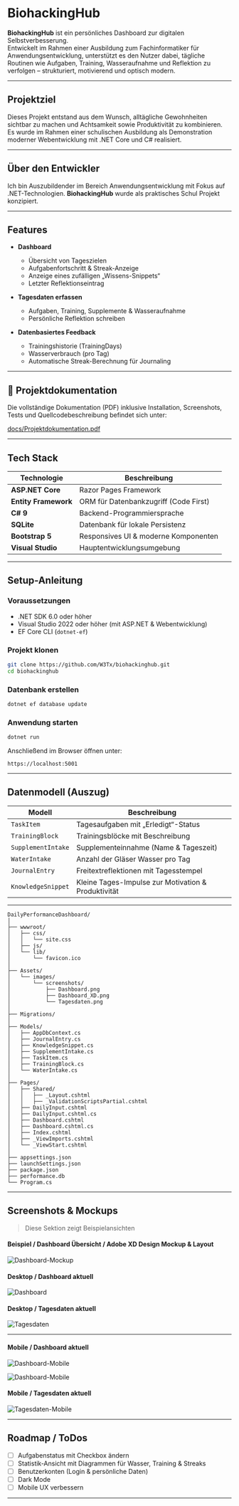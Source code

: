 # BiohackingHub

**BiohackingHub** ist ein persönliches Dashboard zur digitalen Selbstverbesserung.  
Entwickelt im Rahmen einer Ausbildung zum Fachinformatiker für Anwendungsentwicklung, unterstützt es den Nutzer dabei, tägliche Routinen wie Aufgaben, Training, Wasseraufnahme und Reflektion zu verfolgen – strukturiert, motivierend und optisch modern.

---

## Projektziel

Dieses Projekt entstand aus dem Wunsch, alltägliche Gewohnheiten sichtbar zu machen und Achtsamkeit sowie Produktivität zu kombinieren.  
Es wurde im Rahmen einer schulischen Ausbildung als Demonstration moderner Webentwicklung mit .NET Core und C# realisiert.

---

## Über den Entwickler

Ich bin Auszubildender im Bereich Anwendungsentwicklung mit Fokus auf .NET-Technologien.
**BiohackingHub** wurde als praktisches Schul Projekt konzipiert.

---

## Features

- **Dashboard**
  - Übersicht von Tageszielen
  - Aufgabenfortschritt & Streak-Anzeige
  - Anzeige eines zufälligen „Wissens-Snippets“
  - Letzter Reflektionseintrag

- **Tagesdaten erfassen**
  - Aufgaben, Training, Supplemente & Wasseraufnahme
  - Persönliche Reflektion schreiben

- **Datenbasiertes Feedback**
  - Trainingshistorie (TrainingDays)
  - Wasserverbrauch (pro Tag)
  - Automatische Streak-Berechnung für Journaling

---

## 📄 Projektdokumentation

Die vollständige Dokumentation (PDF) inklusive Installation, Screenshots, Tests und Quellcodebeschreibung befindet sich unter:

[docs/Projektdokumentation.pdf](https://drive.google.com/file/d/1UyD0R1aPebNY6nk2OmH0ZCvshmMQpOlx/view?usp=drive_link)

---

## Tech Stack

| Technologie           | Beschreibung                                 |
|-----------------------|----------------------------------------------|
| **ASP.NET Core**      | Razor Pages Framework                        |
| **Entity Framework**  | ORM für Datenbankzugriff (Code First)        |
| **C# 9**              | Backend-Programmiersprache                   |
| **SQLite**            | Datenbank für lokale Persistenz              |
| **Bootstrap 5**       | Responsives UI & moderne Komponenten         |
| **Visual Studio**     | Hauptentwicklungsumgebung                    |

---

## Setup-Anleitung

### Voraussetzungen
- .NET SDK 6.0 oder höher
- Visual Studio 2022 oder höher (mit ASP.NET & Webentwicklung)
- EF Core CLI (`dotnet-ef`)

### Projekt klonen
```bash
git clone https://github.com/W3Tx/biohackinghub.git
cd biohackinghub
````

### Datenbank erstellen

```bash
dotnet ef database update
```

### Anwendung starten

```bash
dotnet run
```

Anschließend im Browser öffnen unter:

```
https://localhost:5001
```

---

## Datenmodell (Auszug)

| Modell             | Beschreibung                                        |
| ------------------ | --------------------------------------------------- |
| `TaskItem`         | Tagesaufgaben mit „Erledigt“-Status                 |
| `TrainingBlock`    | Trainingsblöcke mit Beschreibung                    |
| `SupplementIntake` | Supplementeinnahme (Name & Tageszeit)               |
| `WaterIntake`      | Anzahl der Gläser Wasser pro Tag                    |
| `JournalEntry`     | Freitextreflektionen mit Tagesstempel               |
| `KnowledgeSnippet` | Kleine Tages-Impulse zur Motivation & Produktivität |

---

```
DailyPerformanceDashboard/
│
├── wwwroot/
│   ├── css/
│   │   └── site.css
│   ├── js/
│   └── lib/
│       └── favicon.ico
│
├── Assets/
│   └── images/
│       └── screenshots/
│           ├── Dashboard.png
│           ├── Dashboard_XD.png
│           └── Tagesdaten.png
│
├── Migrations/
│
├── Models/
│   ├── AppDbContext.cs
│   ├── JournalEntry.cs
│   ├── KnowledgeSnippet.cs
│   ├── SupplementIntake.cs
│   ├── TaskItem.cs
│   ├── TrainingBlock.cs
│   └── WaterIntake.cs
│
├── Pages/
│   ├── Shared/
│   │   ├── _Layout.cshtml
│   │   ├── _ValidationScriptsPartial.cshtml
│   ├── DailyInput.cshtml
│   ├── DailyInput.cshtml.cs
│   ├── Dashboard.cshtml
│   ├── Dashboard.cshtml.cs
│   ├── Index.cshtml
│   ├── _ViewImports.cshtml
│   └── _ViewStart.cshtml
│
├── appsettings.json
├── launchSettings.json
├── package.json
├── performance.db
└── Program.cs
```

---

## Screenshots & Mockups
> Diese Sektion zeigt Beispielansichten

#### Beispiel / Dashboard Übersicht / Adobe XD Design Mockup & Layout 
![Dashboard-Mockup](https://github.com/W3Tx/BioHacking-Hub/blob/main/DailyPerformanceDashboard/Assets/images/screenshots/Dashboard_XD.png)

#### Desktop / Dashboard aktuell
![Dashboard](https://github.com/W3Tx/BioHacking-Hub/blob/main/DailyPerformanceDashboard/Assets/images/screenshots/Dashboard.png)

#### Desktop / Tagesdaten aktuell
![Tagesdaten](https://github.com/W3Tx/BioHacking-Hub/blob/main/DailyPerformanceDashboard/Assets/images/screenshots/Tagesdaten.png)

---

#### Mobile / Dashboard aktuell
![Dashboard-Mobile](https://github.com/W3Tx/BioHacking-Hub/blob/main/DailyPerformanceDashboard/Assets/images/screenshots/Mobile_Ansicht_Dashboard_1.png)

![Dashboard-Mobile](https://github.com/W3Tx/BioHacking-Hub/blob/main/DailyPerformanceDashboard/Assets/images/screenshots/Mobile_Ansicht_Dashboard_2.png)

#### Mobile / Tagesdaten aktuell
![Tagesdaten-Mobile](https://github.com/W3Tx/BioHacking-Hub/blob/main/DailyPerformanceDashboard/Assets/images/screenshots/Mobile_Ansicht_Daten.png)

---

## Roadmap / ToDos

* [ ] Aufgabenstatus mit Checkbox ändern
* [ ] Statistik-Ansicht mit Diagrammen für Wasser, Training & Streaks
* [ ] Benutzerkonten (Login & persönliche Daten)
* [ ] Dark Mode
* [ ] Mobile UX verbessern

---
